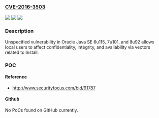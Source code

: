### [CVE-2016-3503](https://cve.mitre.org/cgi-bin/cvename.cgi?name=CVE-2016-3503)
![](https://img.shields.io/static/v1?label=Product&message=n%2Fa&color=blue)
![](https://img.shields.io/static/v1?label=Version&message=n%2Fa&color=blue)
![](https://img.shields.io/static/v1?label=Vulnerability&message=n%2Fa&color=brighgreen)

### Description

Unspecified vulnerability in Oracle Java SE 6u115, 7u101, and 8u92 allows local users to affect confidentiality, integrity, and availability via vectors related to Install.

### POC

#### Reference
- http://www.securityfocus.com/bid/91787

#### Github
No PoCs found on GitHub currently.

